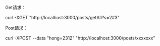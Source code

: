 Get请求：

curl -XGET "http://localhost:3000/posts/getAll?s=2#3"

Post请求：

curl -XPOST --data "hong=2312" "http://localhost:3000/posts/xxxxxxx"

